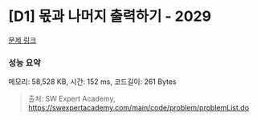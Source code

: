 # [D1] 몫과 나머지 출력하기 - 2029 

[문제 링크](https://swexpertacademy.com/main/code/problem/problemDetail.do?contestProbId=AV5QGNvKAtEDFAUq) 

### 성능 요약

메모리: 58,528 KB, 시간: 152 ms, 코드길이: 261 Bytes



> 출처: SW Expert Academy, https://swexpertacademy.com/main/code/problem/problemList.do
